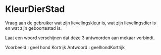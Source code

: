 # KleurDierStad
Vraag aan de gebruiker wat zijn lievelingskleur is, wat zijn lievelingsdier is en wat zijn geboortestad is.

Laat een woord verschijnen dat deze 3 antwoorden aan mekaar verbindt.

Voorbeeld : geel hond Kortrijk
Antwoord : geelhondKortrijk

